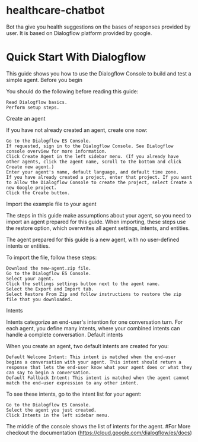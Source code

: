 # healthcare-chatbot
Bot tha give you health suggestions on the bases of responses provided by user. 
It is based on Dialogflow platform provided by google.
# Quick Start With Dialogflow
This guide shows you how to use the Dialogflow Console to build and test a simple agent.
Before you begin

You should do the following before reading this guide:

    Read Dialogflow basics.
    Perform setup steps.

Create an agent

If you have not already created an agent, create one now:

    Go to the Dialogflow ES Console.
    If requested, sign in to the Dialogflow Console. See Dialogflow console overview for more information.
    Click Create Agent in the left sidebar menu. (If you already have other agents, click the agent name, scroll to the bottom and click Create new agent.)
    Enter your agent's name, default language, and default time zone.
    If you have already created a project, enter that project. If you want to allow the Dialogflow Console to create the project, select Create a new Google project.
    Click the Create button.

Import the example file to your agent

The steps in this guide make assumptions about your agent, so you need to import an agent prepared for this guide. When importing, these steps use the restore option, which overwrites all agent settings, intents, and entities.

The agent prepared for this guide is a new agent, with no user-defined intents or entities.

To import the file, follow these steps:

    Download the new-agent.zip file.
    Go to the Dialogflow ES Console.
    Select your agent.
    Click the settings settings button next to the agent name.
    Select the Export and Import tab.
    Select Restore From Zip and follow instructions to restore the zip file that you downloaded.

Intents

Intents categorize an end-user's intention for one conversation turn. For each agent, you define many intents, where your combined intents can handle a complete conversation.
Default intents

When you create an agent, two default intents are created for you:

    Default Welcome Intent: This intent is matched when the end-user begins a conversation with your agent. This intent should return a response that lets the end-user know what your agent does or what they can say to begin a conversation.
    Default Fallback Intent: This intent is matched when the agent cannot match the end-user expression to any other intent.

To see these intents, go to the intent list for your agent:

    Go to the Dialogflow ES Console.
    Select the agent you just created.
    Click Intents in the left sidebar menu.

The middle of the console shows the list of intents for the agent.
#For More checkout the documentation (https://cloud.google.com/dialogflow/es/docs)
